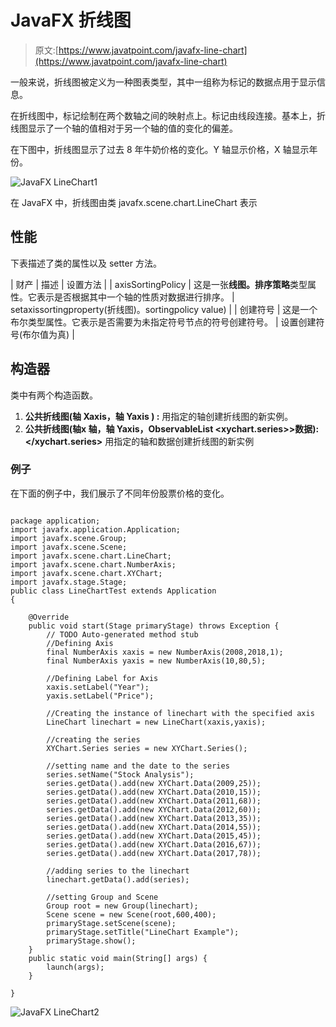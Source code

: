 # JavaFX 折线图

> 原文:[https://www.javatpoint.com/javafx-line-chart](https://www.javatpoint.com/javafx-line-chart)

一般来说，折线图被定义为一种图表类型，其中一组称为标记的数据点用于显示信息。

在折线图中，标记绘制在两个数轴之间的映射点上。标记由线段连接。基本上，折线图显示了一个轴的值相对于另一个轴的值的变化的偏差。

在下图中，折线图显示了过去 8 年牛奶价格的变化。Y 轴显示价格，X 轴显示年份。

![JavaFX LineChart1](../Images/524f58797f793ee6db0d8ea7115fc67c.png)

在 JavaFX 中，折线图由类 javafx.scene.chart.LineChart 表示

## 性能

下表描述了类的属性以及 setter 方法。

| 财产 | 描述 | 设置方法 |
| axisSortingPolicy | 这是一张**线图。排序策略**类型属性。它表示是否根据其中一个轴的性质对数据进行排序。 | setaxissortingproperty(折线图)。sortingpolicy value) |
| 创建符号 | 这是一个布尔类型属性。它表示是否需要为未指定符号节点的符号创建符号。 | 设置创建符号(布尔值为真) |

## 构造器

类中有两个构造函数。

1.  **公共折线图(轴 <x>Xaxis，轴 <y>Yaxis ) :</y></x>** 用指定的轴创建折线图的新实例。
2.  **公共折线图(轴<x>x 轴，轴 <y>Yaxis，ObservableList <xychart.series>>数据):</xychart.series></y></x>** 用指定的轴和数据创建折线图的新实例

### 例子

在下面的例子中，我们展示了不同年份股票价格的变化。

```

package application;
import javafx.application.Application;
import javafx.scene.Group;
import javafx.scene.Scene;
import javafx.scene.chart.LineChart;
import javafx.scene.chart.NumberAxis;
import javafx.scene.chart.XYChart;
import javafx.stage.Stage;
public class LineChartTest extends Application
{

	@Override
	public void start(Stage primaryStage) throws Exception {
		// TODO Auto-generated method stub
		//Defining Axis 
		final NumberAxis xaxis = new NumberAxis(2008,2018,1);
		final NumberAxis yaxis = new NumberAxis(10,80,5);

		//Defining Label for Axis 
		xaxis.setLabel("Year");
		yaxis.setLabel("Price");

		//Creating the instance of linechart with the specified axis
		LineChart linechart = new LineChart(xaxis,yaxis);

		//creating the series 
		XYChart.Series series = new XYChart.Series();

		//setting name and the date to the series 
		series.setName("Stock Analysis");
		series.getData().add(new XYChart.Data(2009,25));
		series.getData().add(new XYChart.Data(2010,15));
		series.getData().add(new XYChart.Data(2011,68));
		series.getData().add(new XYChart.Data(2012,60));
		series.getData().add(new XYChart.Data(2013,35));
		series.getData().add(new XYChart.Data(2014,55));
		series.getData().add(new XYChart.Data(2015,45));
		series.getData().add(new XYChart.Data(2016,67));
		series.getData().add(new XYChart.Data(2017,78));

		//adding series to the linechart 
		linechart.getData().add(series);

		//setting Group and Scene 
		Group root = new Group(linechart);
		Scene scene = new Scene(root,600,400);
		primaryStage.setScene(scene);
		primaryStage.setTitle("LineChart Example");
		primaryStage.show();
	}
	public static void main(String[] args) {
		launch(args);
	}

}

```

![JavaFX LineChart2](../Images/8d5c0806a1bbe8f83a6ed0247dc15b3f.png)